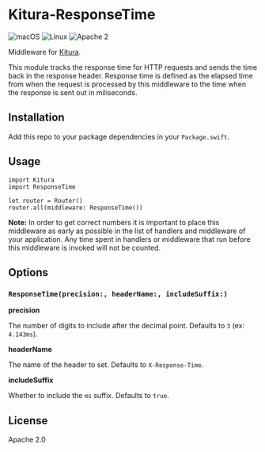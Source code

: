# Kitura-ResponseTime
![macOS](https://img.shields.io/badge/os-macOS-green.svg?style=flat)
![Linux](https://img.shields.io/badge/os-linux-green.svg?style=flat)
![Apache 2](https://img.shields.io/badge/license-Apache2-blue.svg?style=flat)

Middleware for [Kitura](https://github.com/IBM-Swift/Kitura).

This module tracks the response time for HTTP requests and sends the time back in the response header. Response time is defined as the elapsed time from when the request is processed by this middleware to the time when the response is sent out in miliseconds.

## Installation

Add this repo to your package dependencies in your `Package.swift`.

## Usage
```
import Kitura
import ResponseTime

let router = Router()
router.all(middleware: ResponseTime())
```

**Note:** In order to get correct numbers it is important to place this middleware as early as
possible in the list of handlers and middleware of your application. Any time spent
in handlers or middleware that run before this middleware is invoked will not be
counted.

## Options

### `ResponseTime(precision:, headerName:, includeSuffix:)`

**precision**

The number of digits to include after the decimal point. Defaults to `3` (ex: `4.143ms`).

**headerName**

The name of the header to set. Defaults to `X-Response-Time`.

**includeSuffix**

Whether to include the `ms` suffix. Defaults to `true`.

## License
Apache 2.0
